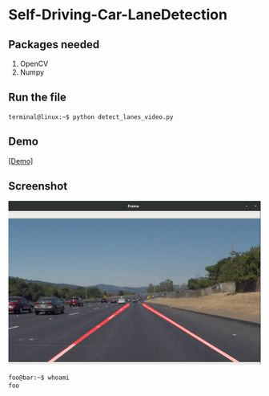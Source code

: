 # Self-Driving-Car-LaneDetection


## Packages needed
1. OpenCV
2. Numpy


## Run the file

```console
terminal@linux:~$ python detect_lanes_video.py
```



## Demo
[[Demo]](https://youtu.be/bqIiZxqWTKo)


## Screenshot
![Output](img.png)


```console
foo@bar:~$ whoami
foo
```
